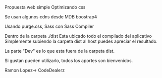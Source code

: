 Propuesta web simple Optimizando css

Se usan algunos cdns desde MDB boostrap4

Usando purge.css, Sass con Sass Compiler

Dentro de la carpeta ./dist Esta ubicado todo el compilado del aplicativo
Simplemente subiendo la carpeta dist al host puedes apreciar el resultado.

La parte "Dev" es lo que esta fuera de la carpeta dist.

Si gustan pueden utilizarlo, todos los aportes son bienvenidos.

Ramon Lopez-> CodeDealerz